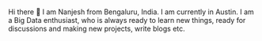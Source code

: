 ### 
Hi there 👋
I am Nanjesh from Bengaluru, India. I am currently in Austin. I am a Big Data enthusiast, who is always ready to learn new things, ready for discussions and making new projects, write blogs etc.





<!--
**nanjeshgowda/nanjeshgowda** is a ✨ _special_ ✨ repository because its `README.md` (this file) appears on your GitHub profile.


😄 Pronouns: He/him
⚡ Fun fact: 🤯

Programming Languages 🌐
Know/Using
scala logo	java logo	cpp logo	c logo	python logo	bash logo
Learning
js logo	
Tools 🛠️
Know/Using
actions logo	git logo	vscode logo	aseprite logo	gimp logo	travis ci logo	gnu make logo	Windows Terminal	WSL	many more...
Learning
docker logo	kubernetes logo	aws logo	codecov logo	jupyter notebook logo	many more...
